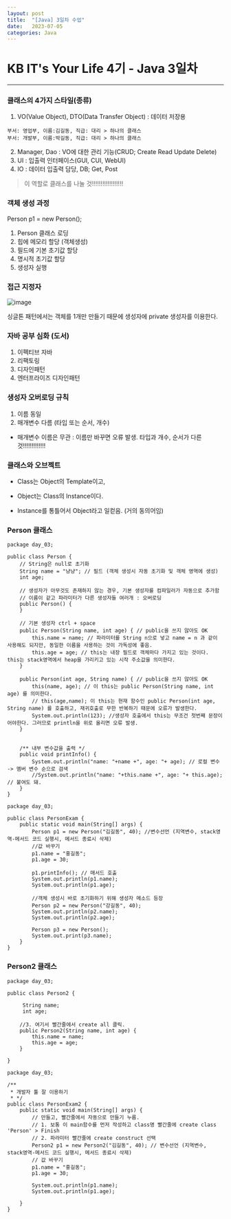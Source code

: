 ```yaml
---
layout: post
title:  "[Java] 3일차 수업"
date:   2023-07-05
categories: Java
---
```

# KB IT's Your Life 4기 - Java 3일차

--- 

### 클래스의 4가지 스타일(종류)

1. VO(Value Object), DTO(Data Transfer Object) : 데이터 저장용

```
부서: 영업부, 이름:김길동, 직급: 대리 > 하나의 클래스
부서: 개발부, 이름:박길동, 직급: 대리 > 하나의 클래스
``` 

2. Manager, Dao : VO에 대한 관리 기능(CRUD; Create Read Update Delete)
3. UI : 입출력 인터페이스(GUI, CUI, WebUI)
4. IO : 데이터 입출력 담당, DB; Get, Post

> 이 역할로 클래스를 나눌 것!!!!!!!!!!!!!!!!!!


### 객체 생성 과정

Person p1 = new Person();

1. Person 클래스 로딩
2. 힙에 메모리 할당 (객체생성)
3. 필드에 기본 초기값 할당
4. 명시적 초기값 할당
5. 생성자 실행


### 접근 지정자

![image](https://github.com/talkingOrange/talkingOrange.github.io/assets/88815795/f5eff72f-8cd9-4d09-81d3-afd3623fbe81)

싱글톤 패턴에서는 객체를 1개만 만들기 때문에 생성자에 private 생성자를 이용한다. 

### 자바 공부 심화 (도서)

1. 이펙티브 자바
2. 리팩토링
3. 디자인패턴
4. 엔터프라이즈 디자인패턴


### 생성자 오버로딩 규칙
1. 이름 동일
2. 매개변수 다름 (타입 또는 순서, 개수)
- 매개변수 이름은 무관 : 이름만 바꾸면 오류 발생. 타입과 개수, 순서가 다른것!!!!!!!!!!!!!


### 클래스와 오브젝트
- Class는 Object의 Template이고,
- Object는 Class의 Instance이다.

- Instance를 통틀어서 Object라고 일컫음. (거의 동의어임) 

### Person 클래스

```
package day_03;

public class Person {
	// String은 null로 초기화
	String name = "냥냥"; // 필드 (객체 생성시 자동 초기화 및 객체 영역에 생성)
	int age;

	// 생성자가 아무것도 존재하지 않는 경우, 기본 생성자를 컴파일러가 자동으로 추가함
	// 이름이 같고 파라미터가 다른 생성자들 여러개 : 오버로딩
	public Person() {
	}

	// 기본 생성자 ctrl + space
	public Person(String name, int age) { // public을 쓰지 않아도 OK
		this.name = name; // 파라미터를 String n으로 넣고 name = n 과 같이 사용해도 되지만, 동일한 이름을 사용하는 것이 가독성에 좋음.
		this.age = age; // this는 내장 필드로 객체마다 가지고 있는 것이다. this는 stack영역에서 heap을 가리키고 있는 시작 주소값을 의미한다.
	}

	public Person(int age, String name) { // public을 쓰지 않아도 OK
		this(name, age); // 이 this는 public Person(String name, int age) 를 의미한다.
        // this(age,name); 이 this는 현재 함수인 public Person(int age, String name) 를 호출하고, 재귀호출로 무한 반복하기 때문에 오류가 발생한다.
		System.out.println(123); //생성자 호출에서 this는 무조건 첫번째 문장이어야한다. 그러므로 println을 위로 올리면 오류 발생.
	}

	
	/** 내부 변수값을 출력 */
	public void printInfo() {
		System.out.println("name: "+name +", age: "+ age); // 로컬 변수 -> 멤버 변수 순으로 검색
		//System.out.println("name: "+this.name +", age: "+ this.age); // 붙여도 돼.
	}
}

```

```
package day_03;

public class PersonExam {
	public static void main(String[] args) {
		Person p1 = new Person("김길동", 40); //변수선언 (지역변수, stack영역-메서드 코드 실행시, 메서드 종료시 삭제)
		//값 바꾸기	
		p1.name = "홍길동";
		p1.age = 30;
		
		p1.printInfo(); // 매서드 호출
		System.out.println(p1.name);
		System.out.println(p1.age);

		//객체 생성시 바로 초기화하기 위해 생성자 메소드 등장
		Person p2 = new Person("강길동", 40);
		System.out.println(p2.name);
		System.out.println(p2.age);
		
		Person p3 = new Person();
		System.out.print(p3.name);
	}
}

```



### Person2 클래스

```
package day_03;

public class Person2 {

	 String name;
	 int age;

	//3. 여기서 빨간줄에서 create all 클릭.
	public Person2(String name, int age) {
		this.name = name;
		this.age = age;
	}

}

```


```
package day_03;

/**
 * 개발자 툴 잘 이용하기
 * */
public class PersonExam2 {
	public static void main(String[] args) {
		// 만들고, 빨간줄에서 자동으로 만들기 누름.
		// 1. 보통 이 main함수를 먼저 작성하고 class명 빨간줄에 create class 'Person' > Finish
		// 2. 파라미터 빨간줄에 create construct 선택
		Person2 p1 = new Person2("김길동", 40); // 변수선언 (지역변수, stack영역-메서드 코드 실행시, 메서드 종료시 삭제)
		// 값 바꾸기
		p1.name = "홍길동";
		p1.age = 30;

		System.out.println(p1.name);
		System.out.println(p1.age);

	}
}

```













